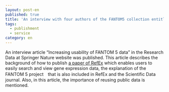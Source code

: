 ```yaml
---
layout: post-en
published: true
title: 'An interview with four authors of the FANTOM5 collection entitled “Increasing usability of FANTOM5 data” was published in the Research Data at Springer Nature website.'
tags:
  - publishment
  - service
category: en
---
```

An interview article “Increasing usability of FANTOM 5 data” in the Research Data at Springer Nature website was published.
This article describes the background of how to publish [a paper of RefEx](https://www.nature.com/articles/sdata2017105) which enables users to easily search and view gene expression data, the explanation of the FANTOM 5 project　that is also included in RefEx and the Scientific Data journal. Also, in this article, the importance of reusing public data is mentioned.